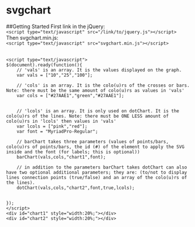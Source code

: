 svgchart
========
##Getting Started
First link in the jQuery:<br>
`<script type="text/javascript" src="/link/to/jquery.js"></script>`<br>
Then svgchart.min.js:<br>
`<script type="text/javascript" src="svgchart.min.js"></script>`<br>
<br>
```
<script type="text/javascript">
$(document).ready(function(){
	// 'vals' is an array. It is the values displayed on the graph.
	var vals = ["10","25","100"];

    // 'cols' is an array. It is the colo(u)rs of the crosses or bars.	Note: there must be the same amount of colo(u)rs as values in 'vals'
    var cols = ["#27AAE1","green","#27AAE1"];


    // 'lcols' is an array. It is only used on dotChart. It is the colo(u)rs of the lines. Note: there must be ONE LESS amount of colo(u)rs in 'lcols' then values in 'vals'  
    var lcols = ["pink","red"];
    var font = "MyriadPro-Regular";

    // barChart takes three parameters (values of points/bars, colo(u)rs of points/bars, the id (#) of the element to apply the SVG inside and the font (for labels; this is optional))
    barChart(vals,cols,"chart1",font);
    
    // in addition to the parameters barChart takes dotChart can also have two optional additional parameters; they are: (to/not to display lines connection points (true/false) and an array of the colo(u)rs of the lines). 
    dotChart(vals,cols,"chart2",font,true,lcols);


});
</script>
<div id="chart1" style="width:20%;"></div>
<div id="chart2" style="width:20%;"></div>
```